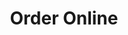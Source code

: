 ---
title: Order Online
options:
  - link: 
      text: "In-Store Pickup"
      href: "Website: https://www.clover.com/online-ordering/que-ricas-haddon-township"
  - link: 
      text: "DoorDash"
      href: "https://www.doordash.com/store/que-ricas-haddon-township-27547818/"
  - link: 
      text: "GrubHub"
      href: "https://www.grubhub.com/restaurant/que-ricas-46-haddon-ave-haddon-township/6837624"

---